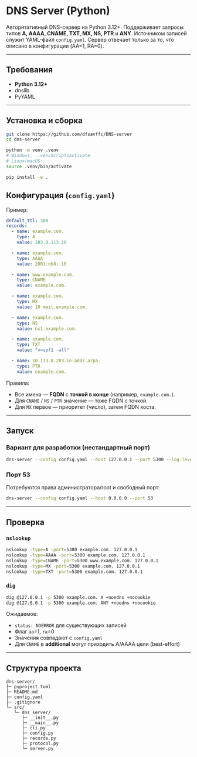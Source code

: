 # DNS Server (Python)

Авторитативный DNS-сервер на Python 3.12+.
Поддерживает запросы типов **A, AAAA, CNAME, TXT, MX, NS, PTR** и **ANY**.
Источником записей служит YAML-файл `config.yaml`. Сервер отвечает только за то, что описано в конфигурации (AA=1, RA=0).

---

## Требования

- **Python 3.12+**
- dnslib
- PyYAML

---

## Установка и сборка

```bash
git clone https://github.com/dfsavffc/DNS-server
cd dns-server

python -m venv .venv
# Windows: ..venvScriptsactivate
# Linux/macOS:
source .venv/bin/activate

pip install -e .
```

## Конфигурация (`config.yaml`)

Пример:

```yaml
default_ttl: 300
records:
  - name: example.com.
    type: A
    value: 203.0.113.10

  - name: example.com.
    type: AAAA
    value: 2001:db8::10

  - name: www.example.com.
    type: CNAME
    value: example.com.

  - name: example.com.
    type: MX
    value: 10 mail.example.com.

  - name: example.com.
    type: NS
    value: ns1.example.com.

  - name: example.com.
    type: TXT
    value: "v=spf1 -all"

  - name: 10.113.0.203.in-addr.arpa.
    type: PTR
    value: example.com.
```

Правила:

- Все имена — **FQDN** с **точкой в конце** (например, `example.com.`).
- Для `CNAME` / `NS` / `PTR` значение — тоже FQDN с точкой.
- Для `MX` первое — приоритет (число), затем FQDN хоста.

---

## Запуск

### Вариант для разработки (нестандартный порт)

```bash
dns-server --config config.yaml --host 127.0.0.1 --port 5300 --log-level DEBUG
```

### Порт 53

Потребуются права администратора/root и свободный порт:

```bash
dns-server --config config.yaml --host 0.0.0.0 --port 53
```

---

## Проверка

### `nslookup`

```bash
nslookup -type=A -port=5300 example.com. 127.0.0.1
nslookup -type=AAAA -port=5300 example.com. 127.0.0.1
nslookup -type=CNAME -port=5300 www.example.com. 127.0.0.1
nslookup -type=MX -port=5300 example.com. 127.0.0.1
nslookup -type=TXT -port=5300 example.com. 127.0.0.1
```

### `dig`

```bash
dig @127.0.0.1 -p 5300 example.com. A +noedns +nocookie
dig @127.0.0.1 -p 5300 example.com. ANY +noedns +nocookie
```

Ожидаемое:

- `status: NOERROR` для существующих записей
- Флаг `aa`=1, `ra`=0
- Значения совпадают с `config.yaml`
- Для `CNAME` в **additional** могут приходить A/AAAA цели (best-effort)

---

## Структура проекта

```
dns-server/
├─ pyproject.toml
├─ README.md
├─ config.yaml
├─ .gitignore
└─ src/
   └─ dns_server/
      ├─ __init__.py
      ├─ __main__.py
      ├─ cli.py
      ├─ config.py
      ├─ records.py
      ├─ protocol.py
      └─ server.py
```
